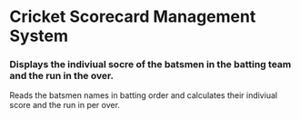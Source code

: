 # Cricket Scorecard Management System

### Displays the indiviual socre of the batsmen in the batting team and the run in the over.

Reads the batsmen names in batting order and calculates their indiviual score and the run in per over. 

